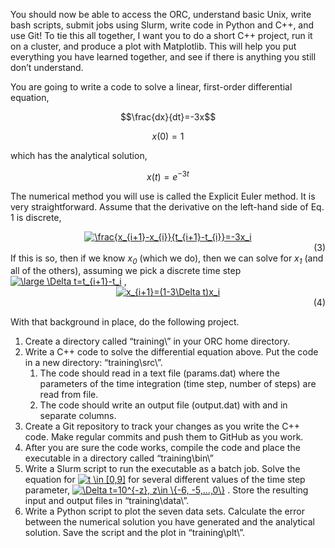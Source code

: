 You should now be able to access the ORC, understand basic Unix, write bash scripts, submit jobs using Slurm, write code in Python and C++, and use Git! To tie this all together, I want you to do a short C++ project, run it on a cluster, and produce a plot with Matplotlib. This will help you put everything you have learned together, and see if there is anything you still don’t understand.  

You are going to write a code to solve a linear, first-order differential equation,  

$$\frac{dx}{dt}=-3x$$

$$x(0) = 1$$
 
which has the analytical solution,

$$x(t)=e^{-3t}$$

The numerical method you will use is called the Explicit Euler method. It is very straightforward. Assume that the derivative on the left-hand side of Eq. 1 is discrete,

<div align="center">
<a href="https://www.codecogs.com/eqnedit.php?latex=\frac{x_{i&plus;1}-x_{i}}{t_{i&plus;1}-t_{i}}=-3x_i" target="_blank"><img src="https://latex.codecogs.com/gif.latex?\frac{x_{i&plus;1}-x_{i}}{t_{i&plus;1}-t_{i}}=-3x_i" title="\frac{x_{i+1}-x_{i}}{t_{i+1}-t_{i}}=-3x_i" /></a> </div> <div align="right">(3)</div>
If this is so, then if we know <i>x<sub>0</sub></i> (which we do), then we can solve for <i>x<sub>1</sub></i> (and all of the others), assuming we pick a discrete time step <a href="https://www.codecogs.com/eqnedit.php?latex=\inline&space;\large&space;\Delta&space;t=t_{i&plus;1}-t_i" target="_blank"><img src="https://latex.codecogs.com/gif.latex?\inline&space;\large&space;\Delta&space;t=t_{i&plus;1}-t_i" title="\large \Delta t=t_{i+1}-t_i" /></a> ,      
  
<div align="center">
<a href="https://www.codecogs.com/eqnedit.php?latex=x_{i&plus;1}=(1-3\Delta&space;t)x_i" target="_blank"><img src="https://latex.codecogs.com/gif.latex?x_{i&plus;1}=(1-3\Delta&space;t)x_i" title="x_{i+1}=(1-3\Delta t)x_i" /></a> </div> <div align="right">(4)</div>

With that background in place, do the following project.
1.	Create a directory called “training\” in your ORC home directory.
2.	Write a C++ code to solve the differential equation above. Put the code in a new directory: “training\src\”.
    1.	The code should read in a text file (params.dat) where the parameters of the time integration (time step, number of steps) are read from file.
    2.	The code should write an output file (output.dat) with  and  in separate columns.
3.	Create a Git repository to track your changes as you write the C++ code. Make regular commits and push them to GitHub as you work.
4.	After you are sure the code works, compile the code and place the executable in a directory called “training\bin\”
5.	Write a Slurm script to run the executable as a batch job. Solve the equation for <a href="https://www.codecogs.com/eqnedit.php?latex=\inline&space;t&space;\in&space;[0,9]" target="_blank"><img src="https://latex.codecogs.com/gif.latex?\inline&space;t&space;\in&space;[0,9]" title="t \in [0,9]" /></a> for several different values of the time step parameter, <a href="https://www.codecogs.com/eqnedit.php?latex=\inline&space;\Delta&space;t=10^{-z},&space;z\in&space;\{-6,&space;-5,...,0\}." target="_blank"><img src="https://latex.codecogs.com/gif.latex?\inline&space;\Delta&space;t=10^{-z},&space;z\in&space;\{-6,&space;-5,...,0\}" title="\Delta t=10^{-z}, z\in \{-6, -5,...,0\}" /></a> . Store the resulting input and output files in “training\data\”.
6.	Write a Python script to plot the seven data sets. Calculate the error between the numerical solution you have generated and the analytical solution. Save the script and the plot in “training\plt\”.
